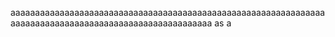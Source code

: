 aaaaaaaaaaaaaaaaaaaaaaaaaaaaaaaaaaaaaaaaaaaaaaaaaaaaaaaaaaaaaaaaaaaaaaaaaaaaaaaaaaaaaaaaaaaaaaaaaaaaaaaaa
as
a
